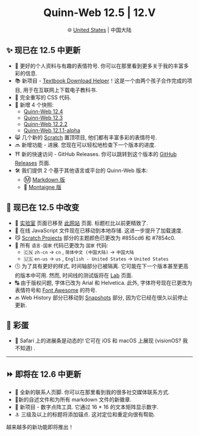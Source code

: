 <h1 align=center>Quinn-Web 12.5 | 12.Ⅴ</h1>
<p align=center>🌐 <a href="https://github.com/Quinn0823/quinn0823.github.io/blob/main/releases/12.5/us.md">United States</a> | 中国大陆</p>

## ✨ 现已在 12.5 中更新

* 🤣 更好的个人资料与有趣的表情符号. 你可以在那里看到更多关于我的丰富多彩的信息.
* 📚 新项目 - [Textbook Download Helper](https://quinn0823.github.io/projects/tdh/)！这是一个由两个孩子合作完成的项目, 用于在互联网上下载电子教科书.
* 🎨 完全重写的 CSS 代码.
* 📸 新增 4 个快照:
  * [Quinn-Web 12.4](https://quinn0823.github.io/snapshot-12.4/)
  * [Quinn-Web 12.3](https://quinn0823.github.io/snapshot-12.3/)
  * [Quinn-Web 12.2.2](https://quinn0823.github.io/snapshot-12.2.2/)
  * [Quinn-Web 12.1.1-alpha](https://quinn0823.github.io/snapshot-12.1.1-alpha/)
* 😸 几个新的 [Scratch](https://quinn0823.github.io/projects/) 置顶项目, 他们都有丰富多彩的表情符号.
* 🔜 新增功能 - 进展. 您现在可以轻松地检查下一个版本的进度.
* ⛩️ 新的快速访问 - GitHub Releases. 你可以跳转到这个版本的 [GitHub Releases](https://github.com/Quinn0823/quinn0823.github.io/releases/) 页面.
* 🛠️ 我们提供 2 个基于其他语言或平台的 Quinn-Web 版本:
  * Ⓜ️ [Markdown 版](https://quinn0823.github.io/markdown/)
  * 📝 [Montaigne 版](https://quinn0823.github.io/https://quinn0823.montaigne.io/)

## 🔧 现已在 12.5 中改变

* 🧬 [实验室](https://quinn0823.github.io/lab.html) 页面已移至 [此网站](https://quinn0823.github.io/website.html) 页面. 标题栏比以前更精致了.
* 🚀 在线 JavaScript 文件现在已移动到本地存储. 这进一步提升了加载速度.
* 😼 [Scratch Projects](https://quinn0823.github.io/projects/) 部分的主题颜色已更改为 #855cd6 和 #7854c0.
* 💬 所有  `语言-国家` 代码已更改为 `国家` 代码:
  * 🇨🇳 `zh-cn` → `cn` , `简体中文 (中国大陆)` → `中国大陆`
  * 🇺🇸 `en-us` → `us` , `English - United States` → `United States`
* 🕓 为了具有更好的样式, 时间轴部分已被隔离. 它可能在下一个版本甚至更高的版本中可用. 然而, 时间线的测试版将在 [Lab](https://quinn0823.github.io/lab.html) 页面.
* 🔠 由于版权问题, 字体已改为 Arial 和 Helvetica. 此外, 字体符号现在已更改为表情符号和 [Font Awesome](https://fontawesome.com/) 的符号.
* 🔙 Web History 部分已移动到 [Snapshots](https://quinn0823.github.io/website.html) 部分, 因为它已经在很久以前停止更新.

## 🥚 彩蛋

* 🐎 Safari 上的进展条是动态的! 它可在 iOS 和 macOS 上展现 (visionOS? 我不知道) .

---

## ⏩ 即将在 12.6 中更新

* 🪪 全新的联系人页脚. 你可以在那里看到我的很多社交媒体联系方式.
* 📑新的自述文件和为所有 markdown 文件的新徽章.
* 🔢 新项目 - 数字点阵工具. 它通过 16 * 16 的文本矩阵显示数字.
* ⚓️ 三级及以上的标题将添加锚点. 这对定位和重定向很有帮助.

越来越多的新功能即将推出！
